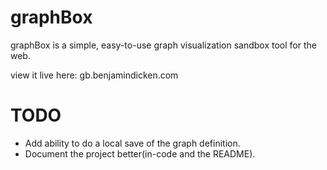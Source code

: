 graphBox
========
graphBox is a simple, easy-to-use graph visualization sandbox tool for the web.

view it live here: gb.benjamindicken.com

TODO
========

<ul>
    <li> Add ability to do a local save of the graph definition.</li>
    <li> Document the project better(in-code and the README).</li>
</ul>
